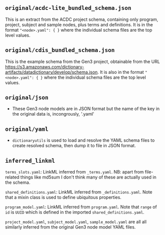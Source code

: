 ## `original/acdc-lite_bundled_schema.json`
This is an extract from the ACDC project schema, containing only program,
project, subject and sample nodes, plus terms and definitions. It is in the
format `"<node>.yaml": { }` where the individual schema files are the top
level values.

## `original/cdis_bundled_schema.json`
This is the example schema from the Gen3 project, obtainable from the URL
https://s3.amazonaws.com/dictionary-artifacts/datadictionary/develop/schema.json.
It is also in the format `"<node>.yaml": { }` where the individual schema files
are the top level values.

## `original/json`

* These Gen3 node models are in JSON format but the name of the key in the
  original data is, incongrously, '<node>.yaml'

## `original/yaml`

* `dictionaryutils` is used to load and resolve the YAML schema files to
  create resolved schema, then dump it to file in JSON format.

## `inferred_linkml`

`terms_slots.yaml`: LinkML inferred from `_terms.yaml`.
NB: apart from file-related things like md5sum I don't think many of these are
actually used in the schema. 

`shared_definitions.yaml`: LinkML inferred from `_definitions.yaml`.
Note that a mixin class is used to define ubiquitous properties.

`program_model.yaml`: LinkML inferred from `program.yaml`. Note that `range`
of `id` is `UUID` which is defined in the imported `shared_definitions.yaml`.

`project_model.yaml`, `subject_model.yaml`, `sample_model.yaml` are all
all similarly inferred from the original Gen3 node model YAML files.
